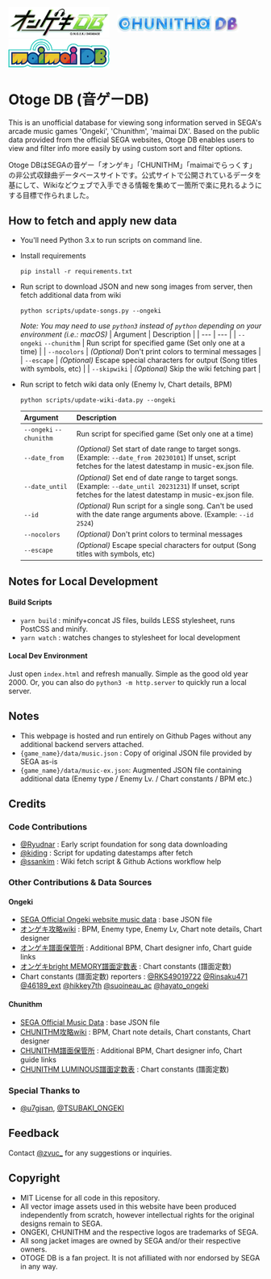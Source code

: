 <p>
    <picture>
      <source media="(prefers-color-scheme: dark)" srcset="https://github.com/zvuc/otoge-db/blob/master/ongeki/img/ongeki-db-logo-2022-wob.svg?raw=true">
      <img alt="Ongeki DB Logo" src="https://github.com/zvuc/otoge-db/blob/master/ongeki/img/ongeki-db-logo-2022-bow.svg?raw=true" width="200">
    </picture>
    &nbsp; &nbsp;<img alt="Chunithm DB Logo" src="https://github.com/zvuc/otoge-db/blob/master/chunithm/img/chunithm-db-logo.png" style="margin-bottom:10px" width="240">
    &nbsp; &nbsp;<img alt="maimai DB Logo" src="https://github.com/zvuc/otoge-db/blob/master/maimai/img/maimai-db-logo.svg?raw=true" width="200">
</p>

# Otoge DB (音ゲーDB)
This is an unofficial database for viewing song information served in SEGA's arcade music games 'Ongeki', 'Chunithm', 'maimai DX'. Based on the public data provided from the official SEGA websites, Otoge DB enables users to view and filter info more easily by using custom sort and filter options.

Otoge DBはSEGAの音ゲー「オンゲキ」「CHUNITHM」「maimaiでらっくす」の非公式収録曲データベースサイトです。公式サイトで公開されているデータを基にして、Wikiなどウェブで入手できる情報を集めて一箇所で楽に見れるようにする目標で作られました。

## How to fetch and apply new data
- You'll need Python 3.x to run scripts on command line.
- Install requirements
    ```
    pip install -r requirements.txt
    ```
- Run script to download JSON and new song images from server, then fetch additional data from wiki
    ```
    python scripts/update-songs.py --ongeki
    ```
    _Note: You may need to use `python3` instead of `python` depending on your environment (i.e.: macOS)_
    | Argument | Description |
    | --- | --- |
    | `--ongeki` `--chunithm` | Run script for specified game (Set only one at a time) |
    | `--nocolors` | _(Optional)_ Don't print colors to terminal messages |
    | `--escape` | _(Optional)_ Escape special characters for output (Song titles with symbols, etc) |
    | `--skipwiki` | _(Optional)_ Skip the wiki fetching part |

- Run script to fetch wiki data only (Enemy lv, Chart details, BPM)
    ```
    python scripts/update-wiki-data.py --ongeki
    ```
    | Argument | Description |
    | --- | --- |
    | `--ongeki` `--chunithm` | Run script for specified game (Set only one at a time) |
    | `--date_from` | _(Optional)_ Set start of date range to target songs. (Example: `--date_from 20230101`) If unset, script fetches for the latest datestamp in music-ex.json file. |
    | `--date_until` | _(Optional)_ Set end of date range to target songs. (Example: `--date_until 20231231`) If unset, script fetches for the latest datestamp in music-ex.json file. |
    | `--id` | _(Optional)_ Run script for a single song. Can't be used with the date range arguments above. (Example: `--id 2524`) |
    | `--nocolors` | _(Optional)_ Don't print colors to terminal messages |
    | `--escape` | _(Optional)_ Escape special characters for output (Song titles with symbols, etc) |

## Notes for Local Development
#### Build Scripts
- `yarn build` : minify+concat JS files, builds LESS stylesheet, runs PostCSS and minify.
- `yarn watch` : watches changes to stylesheet for local development

#### Local Dev Environment
Just open `index.html` and refresh manually. Simple as the good old year 2000.
Or, you can also do `python3 -m http.server` to quickly run a local server.

## Notes
- This webpage is hosted and run entirely on Github Pages without any additional backend servers attached.
- `{game_name}/data/music.json` : Copy of original JSON file provided by SEGA as-is
- `{game_name}/data/music-ex.json`: Augmented JSON file containing additional data (Enemy type / Enemy Lv. / Chart constants / BPM etc.)

## Credits
### Code Contributions
- [@Ryudnar](https://github.com/Ryudnar) : Early script foundation for song data downloading
- [@kiding](https://github.com/kiding/) : Script for updating datestamps after fetch
- [@ssankim](https://github.com/ssankim/) : Wiki fetch script & Github Actions workflow help

### Other Contributions & Data Sources
#### Ongeki
- [SEGA Official Ongeki website music data](https://ongeki.sega.jp/assets/data/music.json) : base JSON file
- [オンゲキ攻略wiki](https://wikiwiki.jp/gameongeki/) : BPM, Enemy type, Enemy Lv, Chart note details, Chart designer
- [オンゲキ譜面保管所](https://sdvx.in/ongeki.html) : Additional BPM, Chart designer info, Chart guide links
- [オンゲキbright MEMORY譜面定数表](https://docs.google.com/spreadsheets/d/1iG6CYz-pHSfLKz0m2bXipsoC_YicJWSMxNt2QJVI2ZE/) : Chart constants (譜面定数)
- Chart constants (譜面定数) reporters : [@RKS49019722](https://twitter.com/RKS49019722) [@Rinsaku471](https://twitter.com/Rinsaku471) [@46189_ext](https://twitter.com/46189_ext) [@hikkey7th](https://twitter.com/hikkey7th) [@suoineau_ac](https://twitter.com/suoineau_ac) [@hayato_ongeki](https://twitter.com/hayato_ongeki)

#### Chunithm
- [SEGA Official Music Data](https://ongeki.sega.jp/assets/data/music.json) : base JSON file
- [CHUNITHM攻略wiki](https://wikiwiki.jp/chunithmwiki/) : BPM, Chart note details, Chart constants, Chart designer
- [CHUNITHM譜面保管所](https://sdvx.in/chunithm.html) : Additional BPM, Chart designer info, Chart guide links
- [CHUNITHM LUMINOUS譜面定数表](https://docs.google.com/spreadsheets/d/1Nhr-lC1u11WPkUPVTatnNrKWCmVLglaA6hZHgh56N6w/edit#gid=262760047) : Chart constants (譜面定数)

### Special Thanks to
- [@u7gisan](https://twitter.com/u7gisan), [@TSUBAKI_ONGEKI](https://twitter.com/TSUBAKI_ONGEKI)

## Feedback
Contact [@zvuc_](https://twitter.com/zvuc_) for any suggestions or inquiries.

## Copyright
- MIT License for all code in this repository.
- All vector image assets used in this website have been produced independently from scratch, however intellectual rights for the original designs remain to SEGA.
- ONGEKI, CHUNITHM and the respective logos are trademarks of SEGA.
- All song jacket images are owned by SEGA and/or their respective owners.
- OTOGE DB is a fan project. It is not afilliated with nor endorsed by SEGA in any way.
